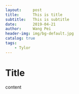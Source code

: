 ```yaml
---
layout:     post
title:      This is title
subtitle:   This is subtitle
date:       2019-04-21
author:     Wang Pei
header-img: img/bg-default.jpg
catalog: true
tags:
    - Tylor
---
```



# Title

content
